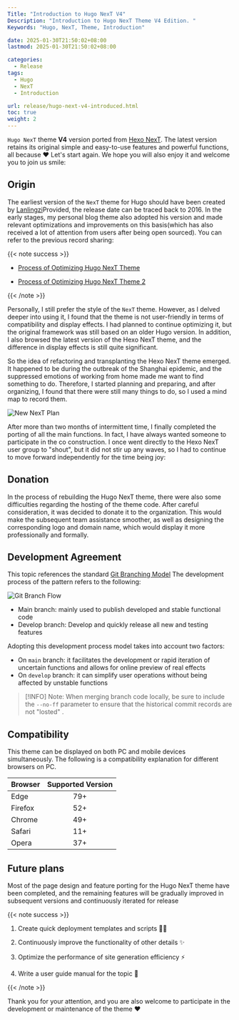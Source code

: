 ```yaml
---
Title: "Introduction to Hugo NexT V4"
Description: "Introduction to Hugo NexT Theme V4 Edition. "
Keywords: "Hugo, NexT, Theme, Introduction"

date: 2025-01-30T21:50:02+08:00
lastmod: 2025-01-30T21:50:02+08:00

categories:
  - Release
tags:
  - Hugo
  - NexT
  - Introduction

url: release/hugo-next-v4-introduced.html
toc: true
weight: 2
---
```


`Hugo NexT` theme **V4** version ported from [Hexo NexT](https://theme-next.js.org). The latest version retains its original simple and easy-to-use features and powerful functions, all because :heart:  Let's start again. We hope you will also enjoy it and welcome you to join us smile:

<!--more-->

## Origin

The earliest version of the `NexT` theme for Hugo should have been created by [Lanlingzi](http://lanlingzi.cn/)Provided, the release date can be traced back to 2016. In the early stages, my personal blog theme also adopted his version and made relevant optimizations and improvements on this basis(which has also received a lot of attention from users after being open sourced). You can refer to the previous record sharing:

{{< note success >}}

- [Process of Optimizing Hugo NexT Theme](https://lisenhui.cn/2020/10/02/make-next-theme-pithy.html)

- [Process of Optimizing Hugo NexT Theme 2](https://lisenhui.cn/2021/07/09/make-next-theme-pithy2.html)

{{< /note >}}

Personally, I still prefer the style of the `NexT` theme. However, as I delved deeper into using it, I found that the theme is not user-friendly in terms of compatibility and display effects. I had planned to continue optimizing it, but the original framework was still based on an older Hugo version. In addition, I also browsed the latest version of the Hexo NexT theme, and the difference in display effects is still quite significant.

So the idea of refactoring and transplanting the Hexo NexT theme emerged. It happened to be during the outbreak of the Shanghai epidemic, and the suppressed emotions of working from home made me want to find something to do. Therefore, I started planning and preparing, and after organizing, I found that there were still many things to do, so I used a mind map to record them.

![New NexT Plan](/imgs/release/hugo-next-rebuild-plan.png)

After more than two months of intermittent time, I finally completed the porting of all the main functions. In fact, I have always wanted someone to participate in the co construction. I once went directly to the Hexo NexT user group to "shout", but it did not stir up any waves, so I had to continue to move forward independently for the time being joy:

## Donation

In the process of rebuilding the Hugo NexT theme, there were also some difficulties regarding the hosting of the theme code. After careful consideration, it was decided to donate it to the organization. This would make the subsequent team assistance smoother, as well as designing the corresponding logo and domain name, which would display it more professionally and formally.

## Development Agreement

This topic references the standard [Git Branching Model](https://nvie.com/posts/a-successful-git-branching-model/) The development process of the pattern refers to the following:

![Git Branch Flow](/imgs/git-branch-flow.png)

- Main branch: mainly used to publish developed and stable functional code
- Develop branch: Develop and quickly release all new and testing features

Adopting this development process model takes into account two factors:

- On `main` branch: it facilitates the development or rapid iteration of uncertain functions and allows for online preview of real effects
- On `develop` branch: it can simplify user operations without being affected by unstable functions

> [!INFO]
> Note: When merging branch code locally, be sure to include the `--no-ff` parameter to ensure that the historical commit records are not "losted" .

## Compatibility

This theme can be displayed on both PC and mobile devices simultaneously. The following is a compatibility explanation for different browsers on PC.

|Browser | Supported Version|
| ---                                          | :---:    |
| <i class="fa-brands fa-edge"></i> Edge       | 79+      |
| <i class="fa-brands fa-firefox"></i> Firefox | 52+      |
| <i class="fa-brands fa-chrome"></i> Chrome   | 49+      |
| <i class="fa-brands fa-safari"></i> Safari   | 11+      |
| <i class="fa-brands fa-opera"></i> Opera     | 37+      |

## Future plans

Most of the page design and feature porting for the Hugo NexT theme have been completed, and the remaining features will be gradually improved in subsequent versions and continuously iterated for release

{{< note success >}}

1. Create quick deployment templates and scripts :mechanic:

2. Continuously improve the functionality of other details :sparkles:

3. Optimize the performance of site generation efficiency :zap:

4. Write a user guide manual for the topic :memo:

{{< /note >}}

Thank you for your attention, and you are also welcome to participate in the development or maintenance of the theme :heart:
